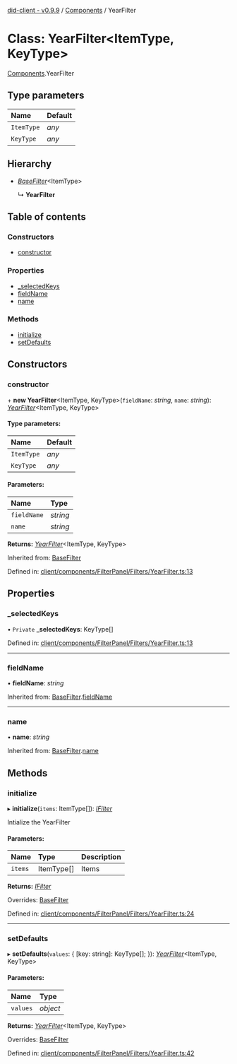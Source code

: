 [did-client - v0.9.9](../README.md) / [Components](../modules/components.md) / YearFilter

# Class: YearFilter<ItemType, KeyType\>

[Components](../modules/components.md).YearFilter

## Type parameters

Name | Default |
:------ | :------ |
`ItemType` | *any* |
`KeyType` | *any* |

## Hierarchy

* [*BaseFilter*](components.basefilter.md)<ItemType\>

  ↳ **YearFilter**

## Table of contents

### Constructors

- [constructor](components.yearfilter.md#constructor)

### Properties

- [\_selectedKeys](components.yearfilter.md#_selectedkeys)
- [fieldName](components.yearfilter.md#fieldname)
- [name](components.yearfilter.md#name)

### Methods

- [initialize](components.yearfilter.md#initialize)
- [setDefaults](components.yearfilter.md#setdefaults)

## Constructors

### constructor

\+ **new YearFilter**<ItemType, KeyType\>(`fieldName`: *string*, `name`: *string*): [*YearFilter*](components.yearfilter.md)<ItemType, KeyType\>

#### Type parameters:

Name | Default |
:------ | :------ |
`ItemType` | *any* |
`KeyType` | *any* |

#### Parameters:

Name | Type |
:------ | :------ |
`fieldName` | *string* |
`name` | *string* |

**Returns:** [*YearFilter*](components.yearfilter.md)<ItemType, KeyType\>

Inherited from: [BaseFilter](components.basefilter.md)

Defined in: [client/components/FilterPanel/Filters/YearFilter.ts:13](https://github.com/Puzzlepart/did/blob/dev/client/components/FilterPanel/Filters/YearFilter.ts#L13)

## Properties

### \_selectedKeys

• `Private` **\_selectedKeys**: KeyType[]

Defined in: [client/components/FilterPanel/Filters/YearFilter.ts:13](https://github.com/Puzzlepart/did/blob/dev/client/components/FilterPanel/Filters/YearFilter.ts#L13)

___

### fieldName

• **fieldName**: *string*

Inherited from: [BaseFilter](components.basefilter.md).[fieldName](components.basefilter.md#fieldname)

___

### name

• **name**: *string*

Inherited from: [BaseFilter](components.basefilter.md).[name](components.basefilter.md#name)

## Methods

### initialize

▸ **initialize**(`items`: ItemType[]): [*IFilter*](../interfaces/components.ifilter.md)

Intialize the YearFilter

#### Parameters:

Name | Type | Description |
:------ | :------ | :------ |
`items` | ItemType[] | Items    |

**Returns:** [*IFilter*](../interfaces/components.ifilter.md)

Overrides: [BaseFilter](components.basefilter.md)

Defined in: [client/components/FilterPanel/Filters/YearFilter.ts:24](https://github.com/Puzzlepart/did/blob/dev/client/components/FilterPanel/Filters/YearFilter.ts#L24)

___

### setDefaults

▸ **setDefaults**(`values`: { [key: string]: KeyType[];  }): [*YearFilter*](components.yearfilter.md)<ItemType, KeyType\>

#### Parameters:

Name | Type |
:------ | :------ |
`values` | *object* |

**Returns:** [*YearFilter*](components.yearfilter.md)<ItemType, KeyType\>

Overrides: [BaseFilter](components.basefilter.md)

Defined in: [client/components/FilterPanel/Filters/YearFilter.ts:42](https://github.com/Puzzlepart/did/blob/dev/client/components/FilterPanel/Filters/YearFilter.ts#L42)
